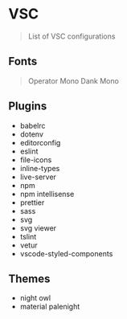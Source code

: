 # VSC

> List of VSC configurations

## Fonts

> Operator Mono
> Dank Mono

## Plugins

- babelrc
- dotenv
- editorconfig
- eslint
- file-icons
- inline-types
- live-server
- npm
- npm intellisense
- prettier
- sass
- svg
- svg viewer
- tslint
- vetur
- vscode-styled-components

## Themes

- night owl
- material palenight
